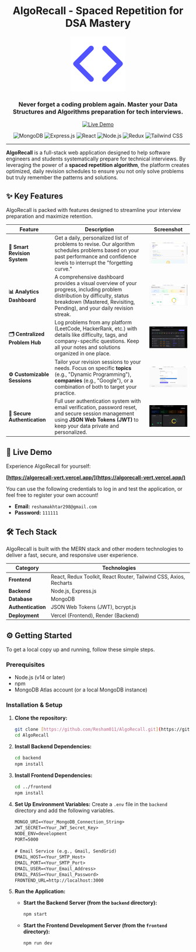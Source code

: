  <h1 align="center">AlgoRecall - Spaced Repetition for DSA Mastery</h1>

<p align="center">
  <img src="https://raw.githubusercontent.com/Resham011/AlgoRecall/main/frontend/src/assets/Logo.png" alt="AlgoRecall Logo" width="150"/>
</p>

<h3 align="center">Never forget a coding problem again. Master your Data Structures and Algorithms preparation for tech interviews.</h3>

<p align="center">
  <a href="https://algorecall-vert.vercel.app/" target="_blank">
    <img src="https://img.shields.io/badge/Live_Demo-Open_App-blue?style=for-the-badge&logo=vercel" alt="Live Demo"/>
  </a>
</p>

<p align="center">
  <img src="https://img.shields.io/badge/MongoDB-47A248?style=for-the-badge&logo=mongodb&logoColor=white" alt="MongoDB"/>
  <img src="https://img.shields.io/badge/Express.js-000000?style=for-the-badge&logo=express&logoColor=white" alt="Express.js"/>
  <img src="https://img.shields.io/badge/React-20232A?style=for-the-badge&logo=react&logoColor=61DAFB" alt="React"/>
  <img src="https://img.shields.io/badge/Node.js-339933?style=for-the-badge&logo=nodedotjs&logoColor=white" alt="Node.js"/>
  <img src="https://img.shields.io/badge/Redux-593D88?style=for-the-badge&logo=redux&logoColor=white" alt="Redux"/>
  <img src="https://img.shields.io/badge/Tailwind_CSS-38B2AC?style=for-the-badge&logo=tailwind-css&logoColor=white" alt="Tailwind CSS"/>
</p>

---

**AlgoRecall** is a full-stack web application designed to help software engineers and students systematically prepare for technical interviews. By leveraging the power of a **spaced repetition algorithm**, the platform creates optimized, daily revision schedules to ensure you not only solve problems but truly remember the patterns and solutions.

## ✨ Key Features

AlgoRecall is packed with features designed to streamline your interview preparation and maximize retention.

| Feature                      | Description                                                                                                                                                                                               | Screenshot                                                                                                                                                           |
| ---------------------------- | --------------------------------------------------------------------------------------------------------------------------------------------------------------------------------------------------------- | -------------------------------------------------------------------------------------------------------------------------------------------------------------------- |
| **🧠 Smart Revision System** | Get a daily, personalized list of problems to revise. Our algorithm schedules problems based on your past performance and confidence levels to interrupt the "forgetting curve."                            | <img src="https://github.com/Resham011/AlgoRecall/blob/main/frontend/src/assets/img/screenshots/revision-4.png" alt="Revision Session" width="300"/>      |
| **📊 Analytics Dashboard** | A comprehensive dashboard provides a visual overview of your progress, including problem distribution by difficulty, status breakdown (Mastered, Revisiting, Pending), and your daily revision streak.        | <img src="https://github.com/Resham011/AlgoRecall/blob/main/frontend/src/assets/img/screenshots/analytics-1.png" alt="Analytics Dashboard" width="300"/>     |
| **🗂️ Centralized Problem Hub** | Log problems from any platform (LeetCode, HackerRank, etc.) with details like difficulty, tags, and company-specific questions. Keep all your notes and solutions organized in one place.                    | <img src="https://github.com/Resham011/AlgoRecall/blob/main/frontend/src/assets/img/screenshots/problems-1.png" alt="Problem Repository" width="300"/>       |
| **⚙️ Customizable Sessions** | Tailor your revision sessions to your needs. Focus on specific **topics** (e.g., "Dynamic Programming"), **companies** (e.g., "Google"), or a combination of both to target your practice. | <img src="https://github.com/Resham011/AlgoRecall/blob/main/frontend/src/assets/img/screenshots/setting-1.png" alt="Customizable Settings" width="300"/> |
| **🔐 Secure Authentication** | Full user authentication system with email verification, password reset, and secure session management using **JSON Web Tokens (JWT)** to keep your data private and personalized.                          | <img src="https://github.com/Resham011/AlgoRecall/blob/main/frontend/src/assets/img/screenshots/dashboard-1.png" alt="Profile Page" width="300"/>          |

## 🚀 Live Demo

Experience AlgoRecall for yourself:

**[https://algorecall-vert.vercel.app/](https://algorecall-vert.vercel.app/)**

You can use the following credentials to log in and test the application, or feel free to register your own account!
- **Email:** `reshamakhtar298@gmail.com`
- **Password:** `111111`

## 🛠️ Tech Stack

AlgoRecall is built with the MERN stack and other modern technologies to deliver a fast, secure, and responsive user experience.

| Category      | Technologies                                                                          |
| ------------- | ------------------------------------------------------------------------------------- |
| **Frontend** | React, Redux Toolkit, React Router, Tailwind CSS, Axios, Recharts                     |
| **Backend** | Node.js, Express.js                                                                   |
| **Database** | MongoDB                                                                               |
| **Authentication** | JSON Web Tokens (JWT), bcrypt.js                                                  |
| **Deployment**| Vercel (Frontend), Render (Backend)                                                   |

## ⚙️ Getting Started

To get a local copy up and running, follow these simple steps.

### Prerequisites

* Node.js (v14 or later)
* npm
* MongoDB Atlas account (or a local MongoDB instance)

### Installation & Setup

1.  **Clone the repository:**
    ```sh
    git clone [https://github.com/Resham011/AlgoRecall.git](https://github.com/Resham011/AlgoRecall.git)
    cd AlgoRecall
    ```

2.  **Install Backend Dependencies:**
    ```sh
    cd backend
    npm install
    ```

3.  **Install Frontend Dependencies:**
    ```sh
    cd ../frontend
    npm install
    ```

4.  **Set Up Environment Variables:**
    Create a `.env` file in the `backend` directory and add the following variables.
    ```env
    MONGO_URI=<Your_MongoDB_Connection_String>
    JWT_SECRET=<Your_JWT_Secret_Key>
    NODE_ENV=development
    PORT=5000

    # Email Service (e.g., Gmail, SendGrid)
    EMAIL_HOST=<Your_SMTP_Host>
    EMAIL_PORT=<Your_SMTP_Port>
    EMAIL_USER=<Your_Email_Address>
    EMAIL_PASS=<Your_Email_Password>
    FRONTEND_URL=http://localhost:3000
    ```

5.  **Run the Application:**
    * **Start the Backend Server (from the `backend` directory):**
        ```sh
        npm start
        ```
    * **Start the Frontend Development Server (from the `frontend` directory):**
        ```sh
        npm run dev
